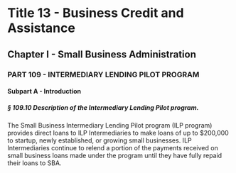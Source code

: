 
# Title 13 - Business Credit and Assistance
## Chapter I - Small Business Administration
### PART 109 - INTERMEDIARY LENDING PILOT PROGRAM
#### Subpart A - Introduction
##### § 109.10 Description of the Intermediary Lending Pilot program.

The Small Business Intermediary Lending Pilot program (ILP program) provides direct loans to ILP Intermediaries to make loans of up to $200,000 to startup, newly established, or growing small businesses. ILP Intermediaries continue to relend a portion of the payments received on small business loans made under the program until they have fully repaid their loans to SBA.
